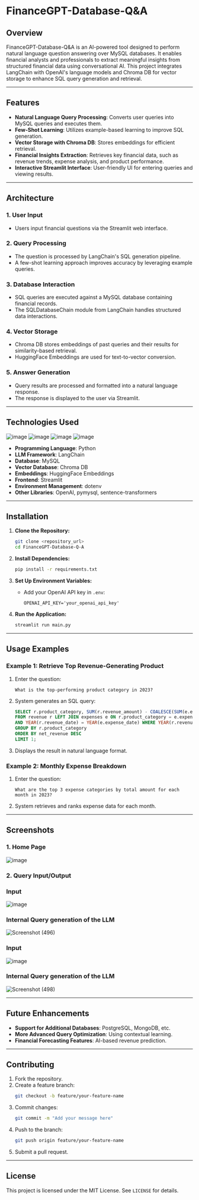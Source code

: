 # FinanceGPT-Database-Q&A

## Overview
FinanceGPT-Database-Q&A is an AI-powered tool designed to perform natural language question answering over MySQL databases. It enables financial analysts and professionals to extract meaningful insights from structured financial data using conversational AI. This project integrates LangChain with OpenAI's language models and Chroma DB for vector storage to enhance SQL query generation and retrieval.

---

## Features

- **Natural Language Query Processing**: Converts user queries into MySQL queries and executes them.
- **Few-Shot Learning**: Utilizes example-based learning to improve SQL generation.
- **Vector Storage with Chroma DB**: Stores embeddings for efficient retrieval.
- **Financial Insights Extraction**: Retrieves key financial data, such as revenue trends, expense analysis, and product performance.
- **Interactive Streamlit Interface**: User-friendly UI for entering queries and viewing results.

---

## Architecture

### 1. **User Input**
   - Users input financial questions via the Streamlit web interface.
   
### 2. **Query Processing**
   - The question is processed by LangChain's SQL generation pipeline.
   - A few-shot learning approach improves accuracy by leveraging example queries.

### 3. **Database Interaction**
   - SQL queries are executed against a MySQL database containing financial records.
   - The SQLDatabaseChain module from LangChain handles structured data interactions.

### 4. **Vector Storage**
   - Chroma DB stores embeddings of past queries and their results for similarity-based retrieval.
   - HuggingFace Embeddings are used for text-to-vector conversion.

### 5. **Answer Generation**
   - Query results are processed and formatted into a natural language response.
   - The response is displayed to the user via Streamlit.

---

## Technologies Used
![image](https://github.com/user-attachments/assets/2fed7b39-f8cb-45bd-ab3d-5b4bff9831f9) ![image](https://github.com/user-attachments/assets/0c2e484a-6ebf-4c75-9313-ef8db4a65f21) ![image](https://github.com/user-attachments/assets/13ddc582-08f1-46bb-8fd0-39bf4c1fa2ef) ![image](https://github.com/user-attachments/assets/7d0dc970-7a45-4647-8b7f-8016c143f9f2) 




- **Programming Language**: Python
- **LLM Framework**: LangChain
- **Database**: MySQL
- **Vector Database**: Chroma DB
- **Embeddings**: HuggingFace Embeddings
- **Frontend**: Streamlit
- **Environment Management**: dotenv
- **Other Libraries**: OpenAI, pymysql, sentence-transformers

---

## Installation

1. **Clone the Repository:**
   ```bash
   git clone <repository_url>
   cd FinanceGPT-Database-Q-A
   ```

2. **Install Dependencies:**
   ```bash
   pip install -r requirements.txt
   ```

3. **Set Up Environment Variables:**
   - Add your OpenAI API key in `.env`:
     ```env
     OPENAI_API_KEY='your_openai_api_key'
     ```

4. **Run the Application:**
   ```bash
   streamlit run main.py
   ```

---

## Usage Examples

### Example 1: Retrieve Top Revenue-Generating Product
1. Enter the question:
   ```
   What is the top-performing product category in 2023?
   ```
2. System generates an SQL query:
   ```sql
   SELECT r.product_category, SUM(r.revenue_amount) - COALESCE(SUM(e.expense_amount), 0) AS net_revenue
   FROM revenue r LEFT JOIN expenses e ON r.product_category = e.expense_type
   AND YEAR(r.revenue_date) = YEAR(e.expense_date) WHERE YEAR(r.revenue_date) = 2023
   GROUP BY r.product_category
   ORDER BY net_revenue DESC
   LIMIT 1;
   ```
3. Displays the result in natural language format.

### Example 2: Monthly Expense Breakdown
1. Enter the question:
   ```
   What are the top 3 expense categories by total amount for each month in 2023?
   ```
2. System retrieves and ranks expense data for each month.

---

## Screenshots

### 1. Home Page
![image](https://github.com/user-attachments/assets/55c42686-2558-4be4-9188-0eebccbc340e)

### 2. Query Input/Output

### Input
![image](https://github.com/user-attachments/assets/ecbf13e4-69a0-4a37-a2bc-4f67d3436c10)
### Internal Query generation of the LLM
![Screenshot (496)](https://github.com/user-attachments/assets/ae818b11-b21a-4ae5-ba80-661a8757ddc3)

### Input
![image](https://github.com/user-attachments/assets/e4379ba4-8c62-4d00-9162-02930f2b2d9a)
### Internal Query generation of the LLM
![Screenshot (498)](https://github.com/user-attachments/assets/746f434c-38c1-4e90-b536-d74d3c9c3756)

---

## Future Enhancements

- **Support for Additional Databases**: PostgreSQL, MongoDB, etc.
- **More Advanced Query Optimization**: Using contextual learning.
- **Financial Forecasting Features**: AI-based revenue prediction.

---

## Contributing

1. Fork the repository.
2. Create a feature branch:
   ```bash
   git checkout -b feature/your-feature-name
   ```
3. Commit changes:
   ```bash
   git commit -m "Add your message here"
   ```
4. Push to the branch:
   ```bash
   git push origin feature/your-feature-name
   ```
5. Submit a pull request.

---

## License

This project is licensed under the MIT License. See `LICENSE` for details.

